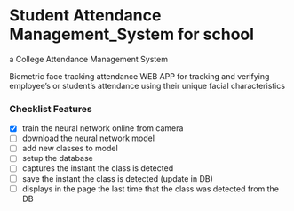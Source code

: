# Student Attendance Management_System for school
a College Attendance Management System

Biometric face tracking attendance WEB APP for tracking and verifying employee’s or student’s attendance using their unique facial characteristics

### Checklist Features

- [x] train the neural network online from camera 
- [ ] download the neural network model
- [ ] add new classes to model
- [ ] setup the database
- [ ] captures the instant the class is detected
- [ ] save the instant the class is detected (update in DB)
- [ ] displays in the page the last time that the class was detected from the DB